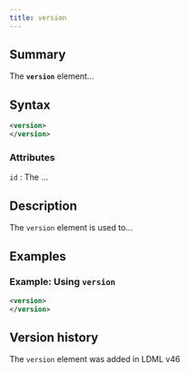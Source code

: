 ```yaml
---
title: version
---
```


## Summary

The **`version`** element…

## Syntax

```xml
<version>
</version>
```

### Attributes

`id`
:   The …

## Description

The `version` element is used to…

## Examples

### Example: Using `version`

```xml
<version>
</version>
```

## Version history

The `version` element was added in LDML v46

<!-- ## See also

- … -->
